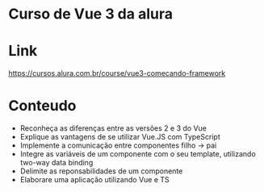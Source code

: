# Curso de Vue 3 da alura

# Link
https://cursos.alura.com.br/course/vue3-comecando-framework

# Conteudo
- Reconheça as diferenças entre as versões 2 e 3 do Vue
- Explique as vantagens de se utilizar Vue.JS com TypeScript
- Implemente a comunicação entre componentes filho -> pai
- Integre as variáveis de um componente com o seu template, utilizando two-way data binding
- Delimite as reponsabilidades de um componente
- Elaborare uma aplicação utilizando Vue e TS